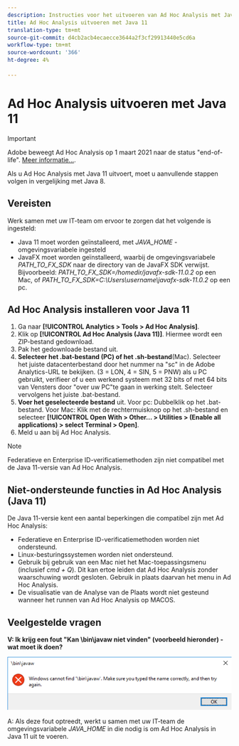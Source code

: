```yaml
---
description: Instructies voor het uitvoeren van Ad Hoc Analysis met Java 11.
title: Ad Hoc Analysis uitvoeren met Java 11
translation-type: tm+mt
source-git-commit: d4cb2acb4ecaecce3644a2f3cf29913440e5cd6a
workflow-type: tm+mt
source-wordcount: '366'
ht-degree: 4%

---
```



# Ad Hoc Analysis uitvoeren met Java 11

>[!IMPORTANT]
>
>Adobe beweegt Ad Hoc Analysis op 1 maart 2021 naar de status &quot;end-of-life&quot;. [Meer informatie...](https://adobe.ly/discoverworkspace).

Als u Ad Hoc Analysis met Java 11 uitvoert, moet u aanvullende stappen volgen in vergelijking met Java 8.

## Vereisten

Werk samen met uw IT-team om ervoor te zorgen dat het volgende is ingesteld:

* Java 11 moet worden geïnstalleerd, met *JAVA_HOME* -omgevingsvariabele ingesteld
* JavaFX moet worden geïnstalleerd, waarbij de omgevingsvariabele *PATH_TO_FX_SDK* naar de directory van de JavaFX SDK verwijst. Bijvoorbeeld: *PATH_TO_FX_SDK=/homedir/javafx-sdk-11.0.2* op een Mac, of *PATH_TO_FX_SDK=C:\Users\username\javafx-sdk-11.0.2* op een pc.

## Ad Hoc Analysis installeren voor Java 11

1. Ga naar **[!UICONTROL Analytics > Tools > Ad Hoc Analysis]**.
1. Klik op **[!UICONTROL Ad Hoc Analysis (Java 11)]**. Hiermee wordt een ZIP-bestand gedownload.
1. Pak het gedownloade bestand uit.
1. **Selecteer het .bat-bestand (PC) of het .sh-bestand**(Mac). Selecteer het juiste datacenterbestand door het nummer na &quot;sc&quot; in de Adobe Analytics-URL te bekijken. (3 = LON, 4 = SIN, 5 = PNW) als u PC gebruikt, verifieer of u een werkend systeem met 32 bits of met 64 bits van Vensters door &quot;over uw PC&quot;te gaan in werking stelt. Selecteer vervolgens het juiste .bat-bestand.
1. **Voer het geselecteerde bestand** uit. Voor pc: Dubbelklik op het .bat-bestand. Voor Mac: Klik met de rechtermuisknop op het .sh-bestand en selecteer **[!UICONTROL Open With > Other... > Utilities > (Enable all applications) > select Terminal > Open]**.
1. Meld u aan bij Ad Hoc Analysis.

>[!NOTE]
>
>Federatieve en Enterprise ID-verificatiemethoden zijn niet compatibel met de Java 11-versie van Ad Hoc Analysis.

## Niet-ondersteunde functies in Ad Hoc Analysis (Java 11)

De Java 11-versie kent een aantal beperkingen die compatibel zijn met Ad Hoc Analysis:

* Federatieve en Enterprise ID-verificatiemethoden worden niet ondersteund.
* Linux-besturingssystemen worden niet ondersteund.
* Gebruik bij gebruik van een Mac niet het Mac-toepassingsmenu (inclusief *cmd + Q*). Dit kan ertoe leiden dat Ad Hoc Analysis zonder waarschuwing wordt gesloten. Gebruik in plaats daarvan het menu in Ad Hoc Analysis.
* De visualisatie van de Analyse van de Plaats wordt niet gesteund wanneer het runnen van Ad Hoc Analysis op MACOS.

## Veelgestelde vragen

**V: Ik krijg een fout &quot;Kan \bin\javaw niet vinden&quot; (voorbeeld hieronder) - wat moet ik doen?**

![](/help/analyze/ad-hoc-analysis/assets/error-java.png)

A: Als deze fout optreedt, werkt u samen met uw IT-team de omgevingsvariabele *JAVA_HOME* in die nodig is om Ad Hoc Analysis in Java 11 uit te voeren.
